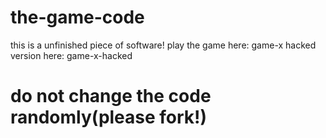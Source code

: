# the-game-code
this is a unfinished piece of software!
play the game here:
game-x
hacked version here:
game-x-hacked
# do not change the code randomly(please fork!)
